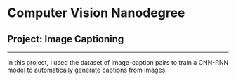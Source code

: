 # Computer Vision Nanodegree

## Project: Image Captioning

---

In this project, I used the dataset of image-caption pairs to train a CNN-RNN model to automatically generate captions from Images.
